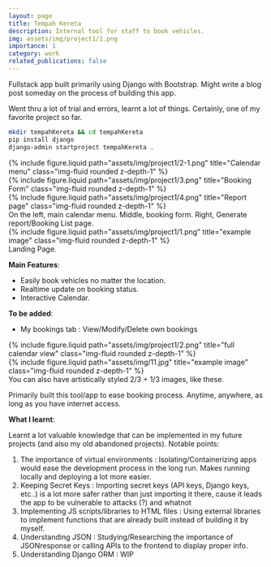 ```yaml
---
layout: page
title: Tempah Kereta
description: Internal tool for staff to book vehicles. 
img: assets/img/project1/1.png
importance: 1
category: work
related_publications: false
---
```


Fullstack app built primarily using Django with Bootstrap.
Might write a blog post someday on the process of building this app.

Went thru a lot of trial and errors, learnt a lot of things. Certainly, one of my favorite project so far.

```bash
mkdir tempahKereta && cd tempahKereta    
pip install django 
django-admin startproject tempahKereta .
```

<div class="row">
    <div class="col-sm mt-3 mt-md-0">
        {% include figure.liquid path="assets/img/project1/2-1.png" title="Calendar menu" class="img-fluid rounded z-depth-1" %}
    </div>
    <div class="col-sm mt-3 mt-md-0">
        {% include figure.liquid path="assets/img/project1/3.png" title="Booking Form" class="img-fluid rounded z-depth-1" %}
    </div>
    <div class="col-sm mt-3 mt-md-0">
        {% include figure.liquid path="assets/img/project1/4.png" title="Report page" class="img-fluid rounded z-depth-1" %}
    </div>
</div>
<div class="caption">
    On the left, main calendar menu. Middle, booking form. Right, Generate report/Booking List page.
</div>
<div class="row">
    <div class="col-sm mt-3 mt-md-0">
        {% include figure.liquid path="assets/img/project1/1.png" title="example image" class="img-fluid rounded z-depth-1" %}
    </div>
</div>
<div class="caption">
    Landing Page.
</div>

**Main Features**:
- Easily book vehicles no matter the location.
- Realtime update on booking status.
- Interactive Calendar.

**To be added**:
- My bookings tab : View/Modify/Delete own bookings 

<div class="row justify-content-sm-center">
    <div class="col-sm-8 mt-3 mt-md-0">
        {% include figure.liquid path="assets/img/project1/2.png" title="full calendar view" class="img-fluid rounded z-depth-1" %}
    </div>
    <div class="col-sm-4 mt-3 mt-md-0">
        {% include figure.liquid path="assets/img/11.jpg" title="example image" class="img-fluid rounded z-depth-1" %}
    </div>
</div>
<div class="caption">
    You can also have artistically styled 2/3 + 1/3 images, like these.
</div>

Primarily built this tool/app to ease booking process. Anytime, anywhere, as long as you have internet access.


**What I learnt**:

Learnt a lot valuable knowledge that can be implemented in my future projects (and also my old abandoned projects).
Notable points:
1. The importance of virtual environments : Isolating/Containerizing apps would ease the development process in the long run. Makes running locally and deploying a lot more easier.
2. Keeping Secret Keys : Importing secret keys (API keys, Django keys, etc..) is a lot more safer rather than just importing it there, cause it leads the app to be vulnerable to attacks (?) and whatnot
3. Implementing JS scripts/libraries to HTML files : Using external libraries to implement functions that are already built instead of building it by myself.
4. Understanding JSON : Studying/Researching the importance of JSONresponse or calling APIs to the frontend to display proper info.
5. Understanding Django ORM : WIP